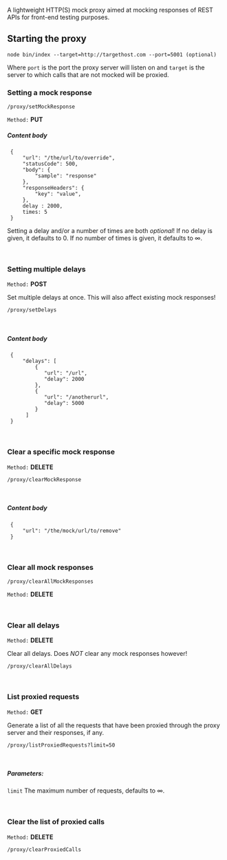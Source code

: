 A lightweight HTTP(S) mock proxy aimed at mocking responses of REST APIs for front-end testing purposes.


## Starting the proxy

``node bin/index --target=http://targethost.com --port=5001 (optional)``

Where ``port`` is the port the proxy server will listen on and ``target`` is the server to which calls that are not mocked will be proxied.


### Setting a mock response

``/proxy/setMockResponse``

``Method:`` **PUT**

##### *Content body*

     {
         "url": "/the/url/to/override",
         "statusCode": 500,
         "body": {
             "sample": "response"
         },
         "responseHeaders": {
             "key": "value",
         },
         delay : 2000,
         times: 5
     }

Setting a delay and/or a number of times are both *optional*! If no delay is given, it defaults to 0. If no number of times is given, it defaults to ∞.

&nbsp;
&nbsp;

### Setting multiple delays

``Method:`` **POST**

Set multiple delays at once. This will also affect existing mock responses!

``/proxy/setDelays``

&nbsp;
&nbsp;

##### *Content body*

     {
         "delays": [
             {
                "url": "/url",
                "delay": 2000
             },
             {
                "url": "/anotherurl",
                "delay": 5000
             }
          ]
     }

&nbsp;
&nbsp;

### Clear a specific mock response

``Method:`` **DELETE**

``/proxy/clearMockResponse``

&nbsp;
&nbsp;

##### *Content body*

     {
         "url": "/the/mock/url/to/remove"
     }

&nbsp;
&nbsp;

### Clear all mock responses

``/proxy/clearAllMockResponses``

``Method:`` **DELETE**

&nbsp;
&nbsp;

### Clear all delays

``Method:`` **DELETE**

Clear all delays. Does *NOT* clear any mock responses however!

``/proxy/clearAllDelays``

&nbsp;
&nbsp;

### List proxied requests

``Method:`` **GET**

Generate a list of all the requests that have been proxied through the proxy server and their responses, if any.

``/proxy/listProxiedRequests?limit=50``

&nbsp;
&nbsp;

##### **Parameters:**

``limit`` The maximum number of requests, defaults to ∞.

&nbsp;
&nbsp;

### Clear the list of proxied calls

``Method:`` **DELETE**

``/proxy/clearProxiedCalls``
